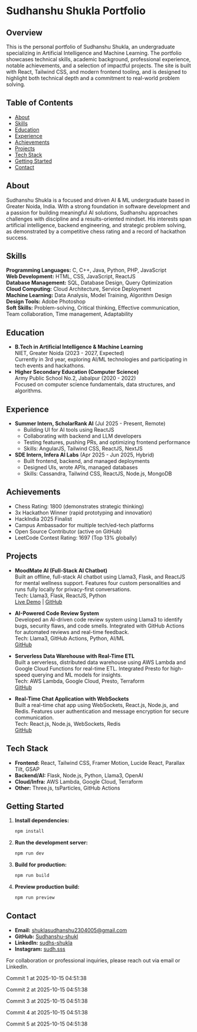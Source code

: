 # Sudhanshu Shukla Portfolio

## Overview
This is the personal portfolio of Sudhanshu Shukla, an undergraduate specializing in Artificial Intelligence and Machine Learning. The portfolio showcases technical skills, academic background, professional experience, notable achievements, and a selection of impactful projects. The site is built with React, Tailwind CSS, and modern frontend tooling, and is designed to highlight both technical depth and a commitment to real-world problem solving.

## Table of Contents
- [About](#about)
- [Skills](#skills)
- [Education](#education)
- [Experience](#experience)
- [Achievements](#achievements)
- [Projects](#projects)
- [Tech Stack](#tech-stack)
- [Getting Started](#getting-started)
- [Contact](#contact)

## About
Sudhanshu Shukla is a focused and driven AI & ML undergraduate based in Greater Noida, India. With a strong foundation in software development and a passion for building meaningful AI solutions, Sudhanshu approaches challenges with discipline and a results-oriented mindset. His interests span artificial intelligence, backend engineering, and strategic problem solving, as demonstrated by a competitive chess rating and a record of hackathon success.

## Skills
**Programming Languages:** C, C++, Java, Python, PHP, JavaScript  
**Web Development:** HTML, CSS, JavaScript, ReactJS  
**Database Management:** SQL, Database Design, Query Optimization  
**Cloud Computing:** Cloud Architecture, Service Deployment  
**Machine Learning:** Data Analysis, Model Training, Algorithm Design  
**Design Tools:** Adobe Photoshop  
**Soft Skills:** Problem-solving, Critical thinking, Effective communication, Team collaboration, Time management, Adaptability

## Education
- **B.Tech in Artificial Intelligence & Machine Learning**  
  NIET, Greater Noida (2023 - 2027, Expected)  
  Currently in 3rd year, exploring AI/ML technologies and participating in tech events and hackathons.
- **Higher Secondary Education (Computer Science)**  
  Army Public School No.2, Jabalpur (2020 - 2022)  
  Focused on computer science fundamentals, data structures, and algorithms.

## Experience
- **Summer Intern, ScholarRank AI** (Jul 2025 - Present, Remote)  
  - Building UI for AI tools using ReactJS
  - Collaborating with backend and LLM developers
  - Testing features, pushing PRs, and optimizing frontend performance
  - Skills: AngularJS, Tailwind CSS, ReactJS, NextJS
- **SDE Intern, Infera AI Labs** (Apr 2025 - Jun 2025, Hybrid)  
  - Built frontend, backend, and managed deployments
  - Designed UIs, wrote APIs, managed databases
  - Skills: Cassandra, Tailwind CSS, ReactJS, Node.js, MongoDB

## Achievements
- Chess Rating: 1800 (demonstrates strategic thinking)
- 3x Hackathon Winner (rapid prototyping and innovation)
- HackIndia 2025 Finalist
- Campus Ambassador for multiple tech/ed-tech platforms
- Open Source Contributor (active on GitHub)
- LeetCode Contest Rating: 1697 (Top 13% globally)

## Projects
- **MoodMate AI (Full-Stack AI Chatbot)**  
  Built an offline, full-stack AI chatbot using Llama3, Flask, and ReactJS for mental wellness support. Features four custom personalities and runs fully locally for privacy-first conversations.  
  Tech: Llama3, Flask, ReactJS, Python  
  [Live Demo](https://sudhanshu-shukl.github.io/MoodMate) | [GitHub](https://github.com/sudhanshu-shukl/moodmate)

- **AI-Powered Code Review System**  
  Developed an AI-driven code review system using Llama3 to identify bugs, security flaws, and code smells. Integrated with GitHub Actions for automated reviews and real-time feedback.  
  Tech: Llama3, GitHub Actions, Python, AI/ML  
  [GitHub](https://github.com/sudhanshu-shukl/code-review)

- **Serverless Data Warehouse with Real-Time ETL**  
  Built a serverless, distributed data warehouse using AWS Lambda and Google Cloud Functions for real-time ETL. Integrated Presto for high-speed querying and ML models for insights.  
  Tech: AWS Lambda, Google Cloud, Presto, Terraform  
  [GitHub](https://github.com/sudhanshu-shukl/data-warehouse)

- **Real-Time Chat Application with WebSockets**  
  Built a real-time chat app using WebSockets, React.js, Node.js, and Redis. Features user authentication and message encryption for secure communication.  
  Tech: React.js, Node.js, WebSockets, Redis  
  [GitHub](https://github.com/sudhanshu-shukl/chat-app)

## Tech Stack
- **Frontend:** React, Tailwind CSS, Framer Motion, Lucide React, Parallax Tilt, GSAP
- **Backend/AI:** Flask, Node.js, Python, Llama3, OpenAI
- **Cloud/Infra:** AWS Lambda, Google Cloud, Terraform
- **Other:** Three.js, tsParticles, GitHub Actions

## Getting Started
1. **Install dependencies:**
   ```bash
   npm install
   ```
2. **Run the development server:**
   ```bash
   npm run dev
   ```
3. **Build for production:**
   ```bash
   npm run build
   ```
4. **Preview production build:**
   ```bash
   npm run preview
   ```

## Contact
- **Email:** shuklasudhanshu2304005@gmail.com
- **GitHub:** [Sudhanshu-shukl](https://github.com/Sudhanshu-shukl)
- **LinkedIn:** [sudhs-shukla](https://linkedin.com/in/sudhs-shukla/)
- **Instagram:** [sudh.sss](https://instagram.com/sudh.sss)

For collaboration or professional inquiries, please reach out via email or LinkedIn.

Commit 1 at 2025-10-15 04:51:38

Commit 2 at 2025-10-15 04:51:38

Commit 3 at 2025-10-15 04:51:38

Commit 4 at 2025-10-15 04:51:38

Commit 5 at 2025-10-15 04:51:38
